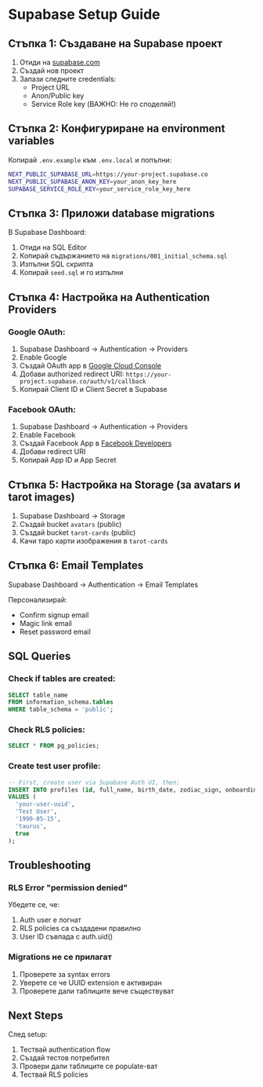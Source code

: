 # Supabase Setup Guide

## Стъпка 1: Създаване на Supabase проект

1. Отиди на [supabase.com](https://supabase.com)
2. Създай нов проект
3. Запази следните credentials:
   - Project URL
   - Anon/Public key
   - Service Role key (ВАЖНО: Не го споделяй!)

## Стъпка 2: Конфигуриране на environment variables

Копирай `.env.example` към `.env.local` и попълни:

```bash
NEXT_PUBLIC_SUPABASE_URL=https://your-project.supabase.co
NEXT_PUBLIC_SUPABASE_ANON_KEY=your_anon_key_here
SUPABASE_SERVICE_ROLE_KEY=your_service_role_key_here
```

## Стъпка 3: Приложи database migrations

В Supabase Dashboard:
1. Отиди на SQL Editor
2. Копирай съдържанието на `migrations/001_initial_schema.sql`
3. Изпълни SQL скрипта
4. Копирай `seed.sql` и го изпълни

## Стъпка 4: Настройка на Authentication Providers

### Google OAuth:
1. Supabase Dashboard → Authentication → Providers
2. Enable Google
3. Създай OAuth app в [Google Cloud Console](https://console.cloud.google.com/)
4. Добави authorized redirect URI: `https://your-project.supabase.co/auth/v1/callback`
5. Копирай Client ID и Client Secret в Supabase

### Facebook OAuth:
1. Supabase Dashboard → Authentication → Providers
2. Enable Facebook
3. Създай Facebook App в [Facebook Developers](https://developers.facebook.com/)
4. Добави redirect URI
5. Копирай App ID и App Secret

## Стъпка 5: Настройка на Storage (за avatars и tarot images)

1. Supabase Dashboard → Storage
2. Създай bucket `avatars` (public)
3. Създай bucket `tarot-cards` (public)
4. Качи таро карти изображения в `tarot-cards`

## Стъпка 6: Email Templates

Supabase Dashboard → Authentication → Email Templates

Персонализирай:
- Confirm signup email
- Magic link email
- Reset password email

## SQL Queries

### Check if tables are created:
```sql
SELECT table_name
FROM information_schema.tables
WHERE table_schema = 'public';
```

### Check RLS policies:
```sql
SELECT * FROM pg_policies;
```

### Create test user profile:
```sql
-- First, create user via Supabase Auth UI, then:
INSERT INTO profiles (id, full_name, birth_date, zodiac_sign, onboarding_completed)
VALUES (
  'your-user-uuid',
  'Test User',
  '1990-05-15',
  'taurus',
  true
);
```

## Troubleshooting

### RLS Error "permission denied"
Убедете се, че:
1. Auth user е логнат
2. RLS policies са създадени правилно
3. User ID съвпада с auth.uid()

### Migrations не се прилагат
1. Проверете за syntax errors
2. Уверете се че UUID extension е активиран
3. Проверете дали таблиците вече съществуват

## Next Steps

След setup:
1. Тествай authentication flow
2. Създай тестов потребител
3. Провери дали таблиците се populate-ват
4. Тествай RLS policies

